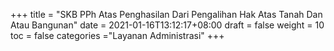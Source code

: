+++
title = "SKB PPh Atas Penghasilan Dari Pengalihan Hak Atas Tanah Dan Atau Bangunan"
date = 2021-01-16T13:12:17+08:00
draft = false
weight = 10
toc = false
categories ="Layanan Administrasi"
+++
